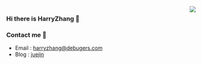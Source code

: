 <img align="right" src="https://github-readme-stats.vercel.app/api?username=ha2ryzhang&show_icons=true&hide_title=true" />

### Hi there is HarryZhang 👋

### Contact me 📱

- Email : harryzhang@debugers.com
- Blog : [juejin](https://juejin.im/user/5ddb0cd4f265da7de03eca73)
